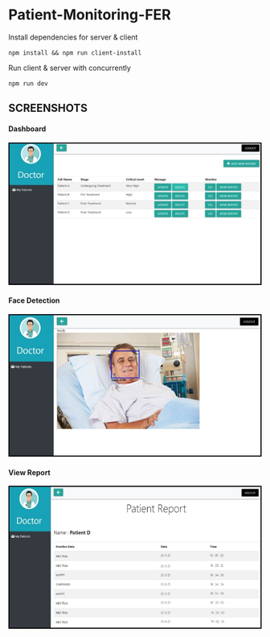 # Patient-Monitoring-FER

Install dependencies for server & client
```
npm install && npm run client-install
```
Run client & server with concurrently
```
npm run dev
```

## SCREENSHOTS

#### Dashboard

![Screenshot](/client/src/images/Dashboard.jpg)

#### Face Detection 

![Screenshot](/client/src/images/FaceDetection.jpg)

#### View Report

![Screenshot](/client/src/images/ViewReport.jpg)
